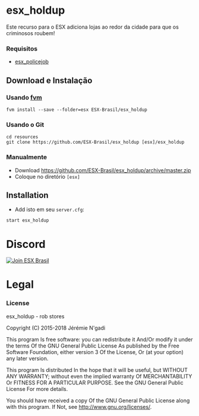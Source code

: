 # esx_holdup
Este recurso para o ESX adiciona lojas ao redor da cidade para que os criminosos roubem!

### Requisitos
- [esx_policejob](https://github.com/ESX-Brasil/esx_policejob)

## Download e Instalação

### Usando [fvm](https://github.com/qlaffont/fvm-installer)
```
fvm install --save --folder=esx ESX-Brasil/esx_holdup
```

### Usando o Git
```
cd resources
git clone https://github.com/ESX-Brasil/esx_holdup [esx]/esx_holdup
```

### Manualmente
- Download https://github.com/ESX-Brasil/esx_holdup/archive/master.zip
- Coloque no diretório `[esx]`

## Installation
- Add isto em seu `server.cfg`:

```
start esx_holdup
```

# Discord

[![Join ESX Brasil](https://discordapp.com/api/guilds/432980396070666250/embed.png?style=banner2)](https://discord.gg/8zGbh3T)

# Legal
### License
esx_holdup - rob stores

Copyright (C) 2015-2018 Jérémie N'gadi

This program Is free software: you can redistribute it And/Or modify it under the terms Of the GNU General Public License As published by the Free Software Foundation, either version 3 Of the License, Or (at your option) any later version.

This program Is distributed In the hope that it will be useful, but WITHOUT ANY WARRANTY; without even the implied warranty Of MERCHANTABILITY Or FITNESS FOR A PARTICULAR PURPOSE. See the GNU General Public License For more details.

You should have received a copy Of the GNU General Public License along with this program. If Not, see http://www.gnu.org/licenses/.
